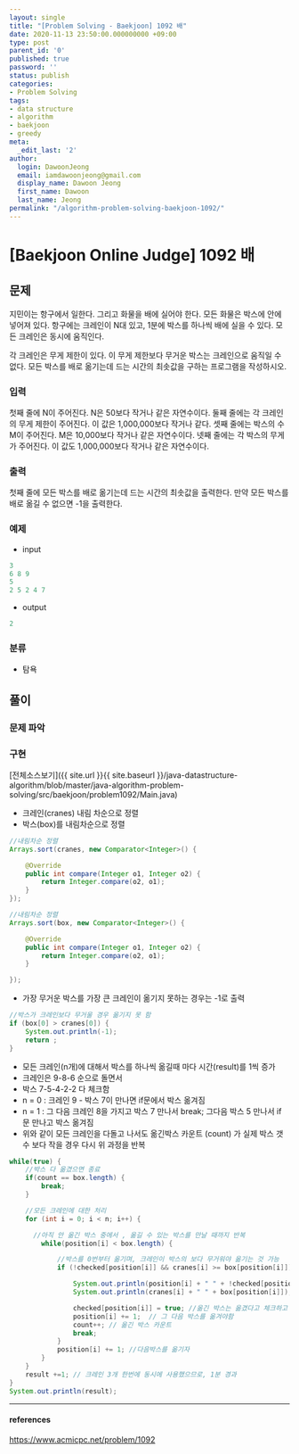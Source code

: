 ```yaml
---
layout: single
title: "[Problem Solving - Baekjoon] 1092 배"
date: 2020-11-13 23:50:00.000000000 +09:00
type: post
parent_id: '0'
published: true
password: ''
status: publish
categories:
- Problem Solving
tags:
- data structure
- algorithm
- baekjoon
- greedy
meta:
  _edit_last: '2'
author:
  login: DawoonJeong
  email: iamdawoonjeong@gmail.com
  display_name: Dawoon Jeong
  first_name: Dawoon
  last_name: Jeong
permalink: "/algorithm-problem-solving-baekjoon-1092/"
---
```

# [Baekjoon Online Judge] 1092 배

## 문제
지민이는 항구에서 일한다. 그리고 화물을 배에 실어야 한다. 모든 화물은 박스에 안에 넣어져 있다. 항구에는 크레인이 N대 있고, 1분에 박스를 하나씩 배에 실을 수 있다. 모든 크레인은 동시에 움직인다.

각 크레인은 무게 제한이 있다. 이 무게 제한보다 무거운 박스는 크레인으로 움직일 수 없다. 모든 박스를 배로 옮기는데 드는 시간의 최솟값을 구하는 프로그램을 작성하시오.

### 입력
첫째 줄에 N이 주어진다. N은 50보다 작거나 같은 자연수이다. 둘째 줄에는 각 크레인의 무게 제한이 주어진다. 이 값은 1,000,000보다 작거나 같다. 셋째 줄에는 박스의 수 M이 주어진다. M은 10,000보다 작거나 같은 자연수이다. 넷째 줄에는 각 박스의 무게가 주어진다. 이 값도 1,000,000보다 작거나 같은 자연수이다.

### 출력
첫째 줄에 모든 박스를 배로 옮기는데 드는 시간의 최솟값을 출력한다. 만약 모든 박스를 배로 옮길 수 없으면 -1을 출력한다.

### 예제

- input

```java
3
6 8 9
5
2 5 2 4 7
```

- output

```java
2
```

### 분류
- 탐욕

## 풀이

### 문제 파악

### 구현

[전체소스보기]({{ site.url }}{{ site.baseurl }}/java-datastructure-algorithm/blob/master/java-algorithm-problem-solving/src/baekjoon/problem1092/Main.java)

- 크레인(cranes) 내림 차순으로 정렬
- 박스(box)를 내림차순으로 정렬

```java
//내림차순 정렬
Arrays.sort(cranes, new Comparator<Integer>() {

    @Override
    public int compare(Integer o1, Integer o2) {
        return Integer.compare(o2, o1);
    }
});

//내림차순 정렬
Arrays.sort(box, new Comparator<Integer>() {

    @Override
    public int compare(Integer o1, Integer o2) {
        return Integer.compare(o2, o1);
    }

});     
```

- 가장 무거운 박스를 가장 큰 크레인이 옮기지 못하는 경우는 -1로 출력

```java
//박스가 크레인보다 무거울 경우 옮기지 못 함
if (box[0] > cranes[0]) {
    System.out.println(-1);
    return ;
}
```

- 모든 크레인(n개)에 대해서 박스를 하나씩 옮길때 마다 시간(result)를 1씩 증가
- 크레인은  9-8-6  순으로 돌면서
- 박스 7-5-4-2-2 다 체크함
- n = 0 : 크레인 9 - 박스 7이 만나면  if문에서 박스 옮겨짐
- n = 1 : 그 다음 크레인 8을 가지고 박스 7 만나서 break; 그다음 박스 5 만나서 if 문 만나고 박스 옮겨짐
- 위와 같이 모든 크레인을 다돌고 나서도 옮긴박스 카운트 (count) 가 실제 박스 갯수 보다 작을 경우 다시 위 과정을 반복


```java
while(true) {
    //박스 다 옮겼으면 종료
    if(count == box.length) {
        break;
    }

    //모든 크레인에 대한 처리
    for (int i = 0; i < n; i++) {

      //아직 안 옮긴 박스 중에서 , 옮길 수 있는 박스를 만날 때까지 반복
        while(position[i] < box.length) {

            //박스를 0번부터 옮기며, 크레인이 박스의 보다 무거워야 옮기는 것 가능
            if (!checked[position[i]] && cranes[i] >= box[position[i]]){

                System.out.println(position[i] + " " + !checked[position[i]] );
                System.out.println(cranes[i] + " " + box[position[i]]);

                checked[position[i]] = true; //옮긴 박스는 옮겼다고 체크하고  
                position[i] += 1;  // 그 다음 박스를 옮겨야함
                count++; // 옮긴 박스 카운트
                break;
            }
            position[i] += 1; //다음박스를 옮기자
        }
    }
    result +=1; // 크레인 3개 한번에 동시에 사용했으므로, 1분 경과
}
System.out.println(result);
```

---
#### references
<https://www.acmicpc.net/problem/1092>
